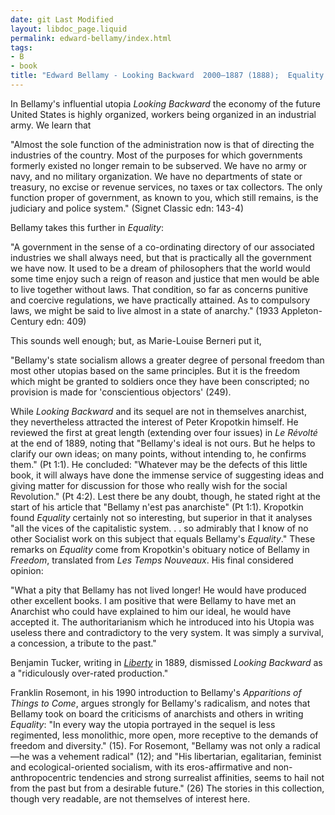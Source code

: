 ```yaml
---
date: git Last Modified
layout: libdoc_page.liquid
permalink: edward-bellamy/index.html
tags:
- B
- book
title: "Edward Bellamy - Looking Backward  2000–1887 (1888);  Equality (1897)"
---
```


In Bellamy's influential utopia <em>Looking Backward</em>  the economy of the future United States is highly organized, workers being  organized in an industrial army. We learn that 

"Almost the sole function of the administration now is  that of directing the industries of the country. Most of the purposes for which  governments formerly existed no longer remain to be subserved. We have no army  or navy, and no military organization. We have no departments of state or  treasury, no excise or revenue services, no taxes or tax collectors. The only  function proper of government, as known to you, which still remains, is the  judiciary and police system." (Signet Classic edn: 143-4)

Bellamy takes this further in <em>Equality</em>:

"A government in the sense of a co-ordinating directory of  our associated industries we shall always need, but that is practically all the  government we have now. It used to be a dream of philosophers that the world  would some time enjoy such a reign of reason and justice that men would be able  to live together without laws. That condition, so far as concerns punitive and  coercive regulations, we have practically attained. As to compulsory laws, we  might be said to live almost in a state of anarchy." (1933 Appleton-Century edn:  409)

This sounds well enough; but, as Marie-Louise Berneri put  it,

"Bellamy's state socialism allows a greater degree of  personal freedom than most other utopias based on the same principles. But it is  the freedom which might be granted to soldiers once they have been conscripted;  no provision is made for 'conscientious objectors' (249).

While <em>Looking Backward</em> and its sequel are not in themselves anarchist,  they nevertheless attracted the interest of Peter Kropotkin himself. He reviewed the first at great length (extending over four issues) in <em>Le Révolté</em> at the end of 1889, noting that  "Bellamy's ideal is not ours. But he helps to clarify our own ideas; on many points, without intending to, he confirms them." (Pt 1:1). He concluded:  "Whatever may be the defects of this little book, it will always have done the immense service of suggesting ideas and giving matter for discussion for those who really wish for the social Revolution." (Pt 4:2). Lest there be any doubt, though, he stated right at the start of his article that  "Bellamy n'est pas anarchiste" (Pt 1:1). Kropotkin found <em>Equality</em> certainly not so interesting, but superior in that it analyses  "all the vices of the capitalistic system. . . so admirably that I know of no other Socialist work on this subject that equals Bellamy's <em>Equality</em>." These remarks on <em>Equality</em> come from Kropotkin's obituary notice of Bellamy in <em>Freedom</em>, translated from <em>Les Temps Nouveaux</em>. His final considered opinion:

"What a pity that Bellamy has not lived longer! He would  have produced other excellent books. I am positive that were Bellamy to have met  an Anarchist who could have explained to him our ideal, he would have accepted  it. The authoritarianism which he introduced into his Utopia was useless there  and contradictory to the very system. It was simply a survival, a concession, a  tribute to the past."

Benjamin Tucker, writing in _<a href="https://www.libertarian-labyrinth.org/wp-content/uploads/2020/04/06-17.pdf">Liberty</a>_ in 1889, dismissed _Looking Backward_ as a "ridiculously over-rated production."

Franklin Rosemont, in his 1990 introduction to Bellamy's _Apparitions of Things to Come_, argues strongly for Bellamy's radicalism, and notes that Bellamy took on board the criticisms of anarchists and others in writing _Equality_: "In every way the utopia portrayed in the sequel is less regimented, less monolithic, more open, more receptive to the demands of freedom and diversity." (15). For Rosemont, "Bellamy was not only a radical—he was a vehement radical" (12); and "His libertarian, egalitarian, feminist and ecological-oriented socialism, with its eros-affirmative and non-anthropocentric tendencies and strong surrealist affinities, seems to hail not from the past but from a desirable future." (26) The stories in this collection, though very readable, are not themselves of interest here.